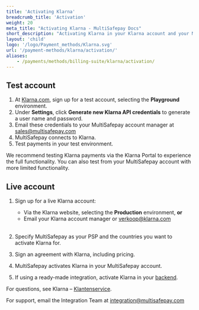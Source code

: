 ```yaml
---
title: 'Activating Klarna'
breadcrumb_title: 'Activation'
weight: 20
meta_title: "Activating Klarna - MultiSafepay Docs"
short_description: "Activating Klarna in your Klarna account and your MultiSafepay account"
layout: 'child'
logo: '/logo/Payment_methods/Klarna.svg'
url: '/payment-methods/klarna/activation/'
aliases:
    - /payments/methods/billing-suite/klarna/activation/
---
```


## Test account

1. At [Klarna.com](https://www.klarna.com/nl/), sign up for a test account, selecting the **Playground** environment. 
2. Under **Settings**, click **Generate new Klarna API credentials** to generate a user name and password.
3. Email these credentials to your MultiSafepay account manager at <sales@multisafepay.com> 
4. MultiSafepay connects to Klarna. 
5. Test payments in your test environment. 

We recommend testing Klarna payments via the Klarna Portal to experience the full functionality. You can also test from your MultiSafepay account with more limited functionality.

## Live account

1. Sign up for a live Klarna account:

    - Via the Klarna website, selecting the **Production** environment, **or**  
    - Email your Klarna account manager or <verkoop@klarna.com>
&nbsp;  
&nbsp;     
2. Specify MultiSafepay as your PSP and the countries you want to activate Klarna for.
3. Sign an agreement with Klarna, including pricing.
4. MultiSafepay activates Klarna in your MultiSafepay account. 
5. If using a ready-made integration, activate Klarna in your [backend](/getting-started/glossary/#backend).


For questions, see Klarna – [Klantenservice](https://www.klarna.com/nl/klantenservice).

For support, email the Integration Team at <integration@multisafepay.com>


